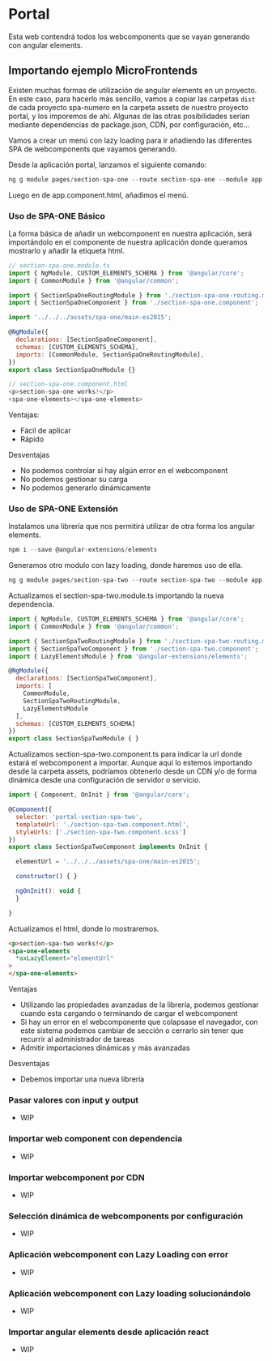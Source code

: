 # Portal

Esta web contendrá todos los webcomponents que se vayan generando con angular elements.

## Importando ejemplo MicroFrontends

Existen muchas formas de utilización de angular elements en un proyecto. En este caso, para hacerlo más sencillo, vamos a copiar las carpetas ```dist``` de cada proyecto spa-numero en la carpeta assets de nuestro proyecto portal, y los imporemos de ahí. Algunas de las otras posibilidades serían mediante dependencias de package.json, CDN, por configuración, etc...

Vamos a crear un menú con lazy loading para ir añadiendo las diferentes SPA de webcomponents que vayamos generando.

Desde la aplicación portal, lanzamos el siguiente comando:

```js
ng g module pages/section-spa-one --route section-spa-one --module app.module
```

Luego en de app.component.html, añadimos el menú.

### Uso de SPA-ONE Básico

La forma básica de añadir un webcomponent en nuestra aplicación, será importándolo en el componente de nuestra aplicación donde queramos mostrarlo y añadir la etiqueta html.

```js
// section-spa-one.module.ts
import { NgModule, CUSTOM_ELEMENTS_SCHEMA } from '@angular/core';
import { CommonModule } from '@angular/common';

import { SectionSpaOneRoutingModule } from './section-spa-one-routing.module';
import { SectionSpaOneComponent } from './section-spa-one.component';

import '../../../assets/spa-one/main-es2015';

@NgModule({
  declarations: [SectionSpaOneComponent],
  schemas: [CUSTOM_ELEMENTS_SCHEMA],
  imports: [CommonModule, SectionSpaOneRoutingModule],
})
export class SectionSpaOneModule {}

```

```js
// section-spa-one.component.html
<p>section-spa-one works!</p>
<spa-one-elements></spa-one-elements>
```

Ventajas:

- Fácil de aplicar
- Rápido

Desventajas

- No podemos controlar si hay algún error en el webcomponent
- No podemos gestionar su carga
- No podemos generarlo dinámicamente

### Uso de SPA-ONE Extensión

Instalamos una librería que nos permitirá utilizar de otra forma los angular elements.

```js
npm i --save @angular-extensions/elements
```

Generamos otro modulo con lazy loading, donde haremos uso de ella.

```js
ng g module pages/section-spa-two --route section-spa-two --module app.module
```

Actualizamos el section-spa-two.module.ts importando la nueva dependencia.

```js
import { NgModule, CUSTOM_ELEMENTS_SCHEMA } from '@angular/core';
import { CommonModule } from '@angular/common';

import { SectionSpaTwoRoutingModule } from './section-spa-two-routing.module';
import { SectionSpaTwoComponent } from './section-spa-two.component';
import { LazyElementsModule } from '@angular-extensions/elements';

@NgModule({
  declarations: [SectionSpaTwoComponent],
  imports: [
    CommonModule,
    SectionSpaTwoRoutingModule,
    LazyElementsModule
  ],
  schemas: [CUSTOM_ELEMENTS_SCHEMA]
})
export class SectionSpaTwoModule { }
```

Actualizamos section-spa-two.component.ts para indicar la url donde estará el webcomponent a importar. Aunque aquí lo estemos importando desde la carpeta assets, podríamos obtenerlo desde un CDN y/o de forma dinámica desde una configuración de servidor o servicio.

```js
import { Component, OnInit } from '@angular/core';

@Component({
  selector: 'portal-section-spa-two',
  templateUrl: './section-spa-two.component.html',
  styleUrls: ['./section-spa-two.component.scss']
})
export class SectionSpaTwoComponent implements OnInit {

  elementUrl = '../../../assets/spa-one/main-es2015';

  constructor() { }

  ngOnInit(): void {
  }

}

```

Actualizamos el html, donde lo mostraremos.

```html
<p>section-spa-two works!</p>
<spa-one-elements
  *axLazyElement="elementUrl"
>
</spa-one-elements>

```

Ventajas

- Utilizando las propiedades avanzadas de la librería, podemos gestionar cuando esta cargando o terminando de cargar el webcomponent
- Si hay un error en el webcomponente que colapsase el navegador, con este sistema podemos cambiar de sección o cerrarlo sin tener que recurrir al administrador de tareas
- Admitir importaciones dinámicas y más avanzadas

Desventajas

- Debemos importar una nueva librería

### Pasar valores con input y output

- WIP
  
### Importar web component con dependencia

- WIP
  
### Importar webcomponent por CDN

- WIP
  
### Selección dinámica de webcomponents por configuración

- WIP
  
### Aplicación webcomponent con Lazy Loading con error

- WIP
  
### Aplicación webcomponent con Lazy loading solucionándolo

- WIP
  
### Importar angular elements desde aplicación react

- WIP

